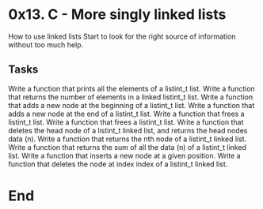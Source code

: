 # 0x13. C - More singly linked lists
How to use linked lists
Start to look for the right source of information without too much help.
## Tasks
Write a function that prints all the elements of a listint_t list.
Write a function that returns the number of elements in a linked listint_t list.
Write a function that adds a new node at the beginning of a listint_t list.
Write a function that adds a new node at the end of a listint_t list.
Write a function that frees a listint_t list.
Write a function that frees a listint_t list.
Write a function that deletes the head node of a listint_t linked list, and returns the head nodes data (n).
Write a function that returns the nth node of a listint_t linked list.
Write a function that returns the sum of all the data (n) of a listint_t linked list.
Write a function that inserts a new node at a given position.
Write a function that deletes the node at index index of a listint_t linked list.

# End 
